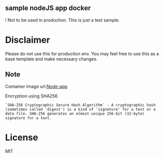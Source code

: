## sample nodeJS app docker

! Not to be used in production. This is just a test sample.

# Disclaimer
Please do not use this for production env. You may feel free to use this as a base template and make necessary changes.

## Note
Container Image url:[Node-app](https://hub.docker.com/r/jningtho/node-app/)

Encryption using SHA256
```
`SHA-256 Cryptographic Secure Hash Algorithm` - A cryptographic hash (sometimes called 'digest') is a kind of 'signature' for a text or a data file. SHA-256 generates an almost-unique 256-bit (32-byte) signature for a text.
```

# License
MIT
